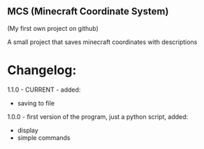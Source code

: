 ## MCS (Minecraft Coordinate System) 
(My first own project on github)

A small project that saves minecraft coordinates with descriptions 

# Changelog:
1.1.0 - CURRENT - added:
- saving to file

1.0.0 - first version of the program, just a python script, added:
- display
- simple commands